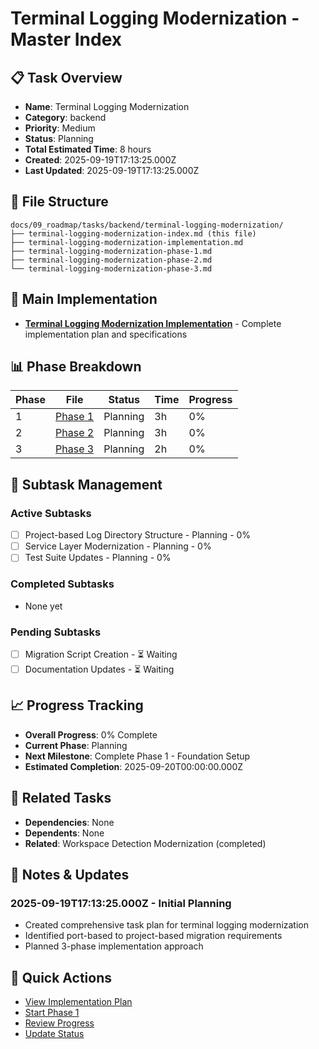 # Terminal Logging Modernization - Master Index

## 📋 Task Overview
- **Name**: Terminal Logging Modernization
- **Category**: backend
- **Priority**: Medium
- **Status**: Planning
- **Total Estimated Time**: 8 hours
- **Created**: 2025-09-19T17:13:25.000Z
- **Last Updated**: 2025-09-19T17:13:25.000Z

## 📁 File Structure
```
docs/09_roadmap/tasks/backend/terminal-logging-modernization/
├── terminal-logging-modernization-index.md (this file)
├── terminal-logging-modernization-implementation.md
├── terminal-logging-modernization-phase-1.md
├── terminal-logging-modernization-phase-2.md
└── terminal-logging-modernization-phase-3.md
```

## 🎯 Main Implementation
- **[Terminal Logging Modernization Implementation](./terminal-logging-modernization-implementation.md)** - Complete implementation plan and specifications

## 📊 Phase Breakdown
| Phase | File | Status | Time | Progress |
|-------|------|--------|------|----------|
| 1 | [Phase 1](./terminal-logging-modernization-phase-1.md) | Planning | 3h | 0% |
| 2 | [Phase 2](./terminal-logging-modernization-phase-2.md) | Planning | 3h | 0% |
| 3 | [Phase 3](./terminal-logging-modernization-phase-3.md) | Planning | 2h | 0% |

## 🔄 Subtask Management
### Active Subtasks
- [ ] Project-based Log Directory Structure - Planning - 0%
- [ ] Service Layer Modernization - Planning - 0%
- [ ] Test Suite Updates - Planning - 0%

### Completed Subtasks
- None yet

### Pending Subtasks
- [ ] Migration Script Creation - ⏳ Waiting
- [ ] Documentation Updates - ⏳ Waiting

## 📈 Progress Tracking
- **Overall Progress**: 0% Complete
- **Current Phase**: Planning
- **Next Milestone**: Complete Phase 1 - Foundation Setup
- **Estimated Completion**: 2025-09-20T00:00:00.000Z

## 🔗 Related Tasks
- **Dependencies**: None
- **Dependents**: None
- **Related**: Workspace Detection Modernization (completed)

## 📝 Notes & Updates
### 2025-09-19T17:13:25.000Z - Initial Planning
- Created comprehensive task plan for terminal logging modernization
- Identified port-based to project-based migration requirements
- Planned 3-phase implementation approach

## 🚀 Quick Actions
- [View Implementation Plan](./terminal-logging-modernization-implementation.md)
- [Start Phase 1](./terminal-logging-modernization-phase-1.md)
- [Review Progress](#progress-tracking)
- [Update Status](#notes--updates)
